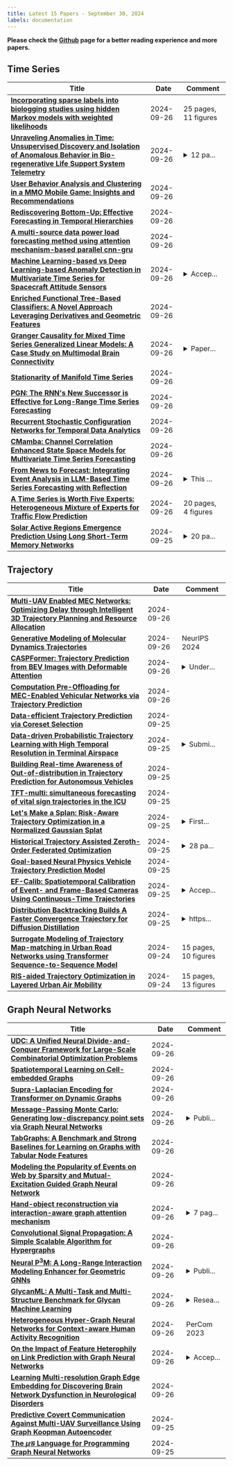 ```yaml
---
title: Latest 15 Papers - September 30, 2024
labels: documentation
---
```

**Please check the [Github](https://github.com/zezhishao/MTS_Daily_ArXiv) page for a better reading experience and more papers.**

## Time Series
| **Title** | **Date** | **Comment** |
| --- | --- | --- |
| **[Incorporating sparse labels into biologging studies using hidden Markov models with weighted likelihoods](http://arxiv.org/abs/2409.18091v1)** | 2024-09-26 | 25 pages, 11 figures |
| **[Unraveling Anomalies in Time: Unsupervised Discovery and Isolation of Anomalous Behavior in Bio-regenerative Life Support System Telemetry](http://arxiv.org/abs/2406.09825v2)** | 2024-09-26 | <details><summary>12 pa...</summary><p>12 pages, + Supplemental Materials, Published at Machine Learning and Knowledge Discovery in Databases. Applied Data Science Track. ECML PKDD 2024</p></details> |
| **[User Behavior Analysis and Clustering in a MMO Mobile Game: Insights and Recommendations](http://arxiv.org/abs/2407.11772v2)** | 2024-09-26 |  |
| **[Rediscovering Bottom-Up: Effective Forecasting in Temporal Hierarchies](http://arxiv.org/abs/2407.02367v2)** | 2024-09-26 |  |
| **[A multi-source data power load forecasting method using attention mechanism-based parallel cnn-gru](http://arxiv.org/abs/2409.17889v1)** | 2024-09-26 |  |
| **[Machine Learning-based vs Deep Learning-based Anomaly Detection in Multivariate Time Series for Spacecraft Attitude Sensors](http://arxiv.org/abs/2409.17841v1)** | 2024-09-26 | <details><summary>Accep...</summary><p>Accepted for the ESA SPAICE Conference 2024</p></details> |
| **[Enriched Functional Tree-Based Classifiers: A Novel Approach Leveraging Derivatives and Geometric Features](http://arxiv.org/abs/2409.17804v1)** | 2024-09-26 |  |
| **[Granger Causality for Mixed Time Series Generalized Linear Models: A Case Study on Multimodal Brain Connectivity](http://arxiv.org/abs/2409.17751v1)** | 2024-09-26 | <details><summary>Paper...</summary><p>Paper submitted for publication</p></details> |
| **[Stationarity of Manifold Time Series](http://arxiv.org/abs/2409.17706v1)** | 2024-09-26 |  |
| **[PGN: The RNN's New Successor is Effective for Long-Range Time Series Forecasting](http://arxiv.org/abs/2409.17703v1)** | 2024-09-26 |  |
| **[Recurrent Stochastic Configuration Networks for Temporal Data Analytics](http://arxiv.org/abs/2406.16959v2)** | 2024-09-26 |  |
| **[CMamba: Channel Correlation Enhanced State Space Models for Multivariate Time Series Forecasting](http://arxiv.org/abs/2406.05316v3)** | 2024-09-26 |  |
| **[From News to Forecast: Integrating Event Analysis in LLM-Based Time Series Forecasting with Reflection](http://arxiv.org/abs/2409.17515v1)** | 2024-09-26 | <details><summary>This ...</summary><p>This paper has been accepted for NeurIPS 2024</p></details> |
| **[A Time Series is Worth Five Experts: Heterogeneous Mixture of Experts for Traffic Flow Prediction](http://arxiv.org/abs/2409.17440v1)** | 2024-09-26 | 20 pages, 4 figures |
| **[Solar Active Regions Emergence Prediction Using Long Short-Term Memory Networks](http://arxiv.org/abs/2409.17421v1)** | 2024-09-25 | <details><summary>20 pa...</summary><p>20 pages, 8 figures, 5 tables, under review at the AAS Astrophysical Journal</p></details> |

## Trajectory
| **Title** | **Date** | **Comment** |
| --- | --- | --- |
| **[Multi-UAV Enabled MEC Networks: Optimizing Delay through Intelligent 3D Trajectory Planning and Resource Allocation](http://arxiv.org/abs/2409.17882v1)** | 2024-09-26 |  |
| **[Generative Modeling of Molecular Dynamics Trajectories](http://arxiv.org/abs/2409.17808v1)** | 2024-09-26 | NeurIPS 2024 |
| **[CASPFormer: Trajectory Prediction from BEV Images with Deformable Attention](http://arxiv.org/abs/2409.17790v1)** | 2024-09-26 | <details><summary>Under...</summary><p>Under Review at ICPR 2024, Kolkata</p></details> |
| **[Computation Pre-Offloading for MEC-Enabled Vehicular Networks via Trajectory Prediction](http://arxiv.org/abs/2409.17681v1)** | 2024-09-26 |  |
| **[Data-efficient Trajectory Prediction via Coreset Selection](http://arxiv.org/abs/2409.17385v1)** | 2024-09-25 |  |
| **[Data-driven Probabilistic Trajectory Learning with High Temporal Resolution in Terminal Airspace](http://arxiv.org/abs/2409.17359v1)** | 2024-09-25 | <details><summary>Submi...</summary><p>Submitted to AIAA-JAIS</p></details> |
| **[Building Real-time Awareness of Out-of-distribution in Trajectory Prediction for Autonomous Vehicles](http://arxiv.org/abs/2409.17277v1)** | 2024-09-25 |  |
| **[TFT-multi: simultaneous forecasting of vital sign trajectories in the ICU](http://arxiv.org/abs/2409.15586v2)** | 2024-09-25 |  |
| **[Let's Make a Splan: Risk-Aware Trajectory Optimization in a Normalized Gaussian Splat](http://arxiv.org/abs/2409.16915v1)** | 2024-09-25 | <details><summary>First...</summary><p>First two authors contributed equally. Project Page: https://roahmlab.github.io/splanning</p></details> |
| **[Historical Trajectory Assisted Zeroth-Order Federated Optimization](http://arxiv.org/abs/2409.15955v2)** | 2024-09-25 | <details><summary>28 pa...</summary><p>28 pages with theoretical proof</p></details> |
| **[Goal-based Neural Physics Vehicle Trajectory Prediction Model](http://arxiv.org/abs/2409.15182v2)** | 2024-09-25 |  |
| **[EF-Calib: Spatiotemporal Calibration of Event- and Frame-Based Cameras Using Continuous-Time Trajectories](http://arxiv.org/abs/2405.17278v2)** | 2024-09-25 | <details><summary>Accep...</summary><p>Accepted by IEEE Robotics and Automation Letters</p></details> |
| **[Distribution Backtracking Builds A Faster Convergence Trajectory for Diffusion Distillation](http://arxiv.org/abs/2408.15991v2)** | 2024-09-25 | <details><summary>https...</summary><p>https://github.com/SYZhang0805/DisBack</p></details> |
| **[Surrogate Modeling of Trajectory Map-matching in Urban Road Networks using Transformer Sequence-to-Sequence Model](http://arxiv.org/abs/2404.12460v2)** | 2024-09-24 | 15 pages, 10 figures |
| **[RIS-aided Trajectory Optimization in Layered Urban Air Mobility](http://arxiv.org/abs/2409.16122v1)** | 2024-09-24 | 15 pages, 13 figures |

## Graph Neural Networks
| **Title** | **Date** | **Comment** |
| --- | --- | --- |
| **[UDC: A Unified Neural Divide-and-Conquer Framework for Large-Scale Combinatorial Optimization Problems](http://arxiv.org/abs/2407.00312v2)** | 2024-09-26 |  |
| **[Spatiotemporal Learning on Cell-embedded Graphs](http://arxiv.org/abs/2409.18013v1)** | 2024-09-26 |  |
| **[Supra-Laplacian Encoding for Transformer on Dynamic Graphs](http://arxiv.org/abs/2409.17986v1)** | 2024-09-26 |  |
| **[Message-Passing Monte Carlo: Generating low-discrepancy point sets via Graph Neural Networks](http://arxiv.org/abs/2405.15059v2)** | 2024-09-26 | <details><summary>Publi...</summary><p>Published in Proceedings of the National Academy of Sciences (PNAS): https://www.pnas.org/doi/10.1073/pnas.2409913121</p></details> |
| **[TabGraphs: A Benchmark and Strong Baselines for Learning on Graphs with Tabular Node Features](http://arxiv.org/abs/2409.14500v2)** | 2024-09-26 |  |
| **[Modeling the Popularity of Events on Web by Sparsity and Mutual-Excitation Guided Graph Neural Network](http://arxiv.org/abs/2409.17678v1)** | 2024-09-26 |  |
| **[Hand-object reconstruction via interaction-aware graph attention mechanism](http://arxiv.org/abs/2409.17629v1)** | 2024-09-26 | <details><summary>7 pag...</summary><p>7 pages, Accepted by ICIP 2024</p></details> |
| **[Convolutional Signal Propagation: A Simple Scalable Algorithm for Hypergraphs](http://arxiv.org/abs/2409.17628v1)** | 2024-09-26 |  |
| **[Neural P$^3$M: A Long-Range Interaction Modeling Enhancer for Geometric GNNs](http://arxiv.org/abs/2409.17622v1)** | 2024-09-26 | <details><summary>Publi...</summary><p>Published as a conference paper at NeurIPS 2024</p></details> |
| **[GlycanML: A Multi-Task and Multi-Structure Benchmark for Glycan Machine Learning](http://arxiv.org/abs/2405.16206v2)** | 2024-09-26 | <details><summary>Resea...</summary><p>Research project paper. All code and data are released</p></details> |
| **[Heterogeneous Hyper-Graph Neural Networks for Context-aware Human Activity Recognition](http://arxiv.org/abs/2409.17483v1)** | 2024-09-26 | PerCom 2023 |
| **[On the Impact of Feature Heterophily on Link Prediction with Graph Neural Networks](http://arxiv.org/abs/2409.17475v1)** | 2024-09-26 | <details><summary>Accep...</summary><p>Accepted to NeurIPS 2024</p></details> |
| **[Learning Multi-resolution Graph Edge Embedding for Discovering Brain Network Dysfunction in Neurological Disorders](http://arxiv.org/abs/1912.01181v2)** | 2024-09-26 |  |
| **[Predictive Covert Communication Against Multi-UAV Surveillance Using Graph Koopman Autoencoder](http://arxiv.org/abs/2409.17048v1)** | 2024-09-25 |  |
| **[The $μ\mathcal{G}$ Language for Programming Graph Neural Networks](http://arxiv.org/abs/2407.09441v3)** | 2024-09-25 |  |

